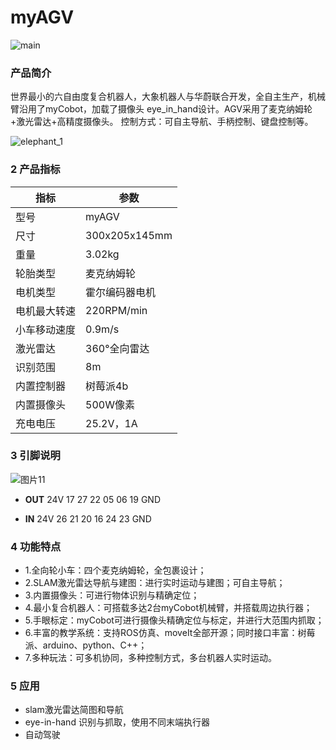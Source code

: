 # myAGV

![main](../../img/1-introduction/main.jpg)

### 产品简介

世界最小的六自由度复合机器人，大象机器人与华蔚联合开发，全自主生产，机械臂沿用了myCobot，加载了摄像头 eye_in_hand设计。AGV采用了麦克纳姆轮+激光雷达+高精度摄像头。 控制方式：可自主导航、手柄控制、键盘控制等。	

![elephant_1](../../img/1-introduction/industrial/elephant_1.jpg)

### 2 产品指标

| 指标         | 参数              |
| ------------ | ----------------- |
| 型号         | myAGV             |
| 尺寸       | 300x205x145mm        |
| 重量     | 3.02kg              |
| 轮胎类型     | 麦克纳姆轮            |
| 电机类型 | 霍尔编码器电机          |
| 电机最大转速     | 220RPM/min              |
| 小车移动速度     | 0.9m/s          |
| 激光雷达     | 360°全向雷达             |
| 识别范围         | 8m           |
| 内置控制器        | 树莓派4b            |
| 内置摄像头      | 500W像素          |
| 充电电压      | 25.2V，1A        |

### 3 引脚说明
![图片11](../../img/1-introduction/use_cases/图片11.png)

* **OUT**	24V	17	27	22	05	06	19	GND

* **IN**	24V	26	21	20	16	24	23	GND

### 4 功能特点
* 1.全向轮小车：四个麦克纳姆轮，全包裹设计；
* 2.SLAM激光雷达导航与建图：进行实时运动与建图；可自主导航；
* 3.内置摄像头：可进行物体识别与精确定位；
* 4.最小复合机器人：可搭载多达2台myCobot机械臂，并搭载周边执行器；
* 5.手眼标定：myCobot可进行摄像头精确定位与标定，并进行大范围内抓取；
* 6.丰富的教学系统：支持ROS仿真、moveIt全部开源；同时接口丰富：树莓派、arduino、python、C++；
* 7.多种玩法：可多机协同，多种控制方式，多台机器人实时运动。

### 5 应用

* slam激光雷达简图和导航
* eye-in-hand 识别与抓取，使用不同末端执行器
* 自动驾驶